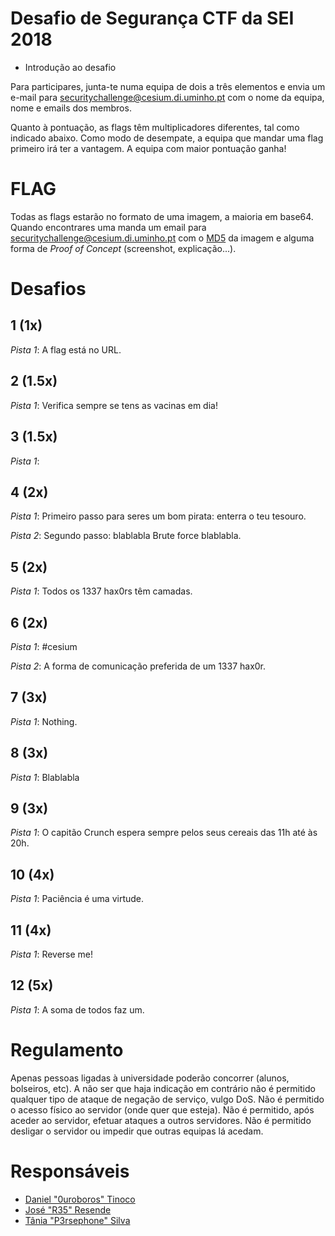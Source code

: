 # Desafio de Segurança CTF da SEI 2018

- Introdução ao desafio

Para participares, junta-te numa equipa de dois a três elementos e envia um e-mail para securitychallenge@cesium.di.uminho.pt com o nome da equipa, nome e emails dos membros.

Quanto à pontuação, as flags têm multiplicadores diferentes, tal como indicado abaixo. Como modo de desempate, a equipa que mandar uma flag primeiro irá ter a vantagem. A equipa com maior pontuação ganha!

# FLAG

Todas as flags estarão no formato de uma imagem, a maioria em base64. Quando encontrares uma manda um email para securitychallenge@cesium.di.uminho.pt com o [MD5] da imagem e alguma forma de _Proof of Concept_ (screenshot, explicação...).

# Desafios
## 1 (1x)
_Pista 1_: A flag está no URL.

## 2 (1.5x)
_Pista 1_: Verifica sempre se tens as vacinas em dia!

## 3 (1.5x)
_Pista 1_: 

## 4 (2x)
_Pista 1_: Primeiro passo para seres um bom pirata: enterra o teu tesouro.

_Pista 2_: Segundo passo: blablabla Brute force blablabla.

## 5 (2x)
_Pista 1_: Todos os 1337 hax0rs têm camadas.

## 6 (2x)
_Pista 1_: #cesium

_Pista 2_: A forma de comunicação preferida de um 1337 hax0r.

## 7 (3x)
_Pista 1_: Nothing.

## 8 (3x)
_Pista 1_: Blablabla

## 9 (3x)
_Pista 1_: O capitão Crunch espera sempre pelos seus cereais das 11h até às 20h.

## 10 (4x)
_Pista 1_: Paciência é uma virtude.

## 11 (4x)
_Pista 1_: Reverse me!

## 12 (5x)
_Pista 1_: A soma de todos faz um.

# Regulamento
Apenas pessoas ligadas à universidade poderão concorrer (alunos, bolseiros, etc). A não ser que haja indicação em contrário não é permitido qualquer tipo de ataque de negação de serviço, vulgo DoS. Não é permitido o acesso físico ao servidor (onde quer que esteja). Não é permitido, após aceder ao servidor, efetuar ataques a outros servidores. Não é permitido desligar o servidor ou impedir que outras equipas lá acedam.

# Responsáveis
- [Daniel "0uroboros" Tinoco](https://github.com/0urobor0s)
- [José "R35" Resende](https://github.com/zepedroresende)
- [Tânia "P3rsephone" Silva](https://github.com/p3rsephone)

[MD5]: https://en.wikipedia.org/wiki/Md5sum
